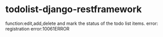 # todolist-django-restframework

function:edit,add,delete and mark the status of the todo list items.
error: registration error:10061ERROR
